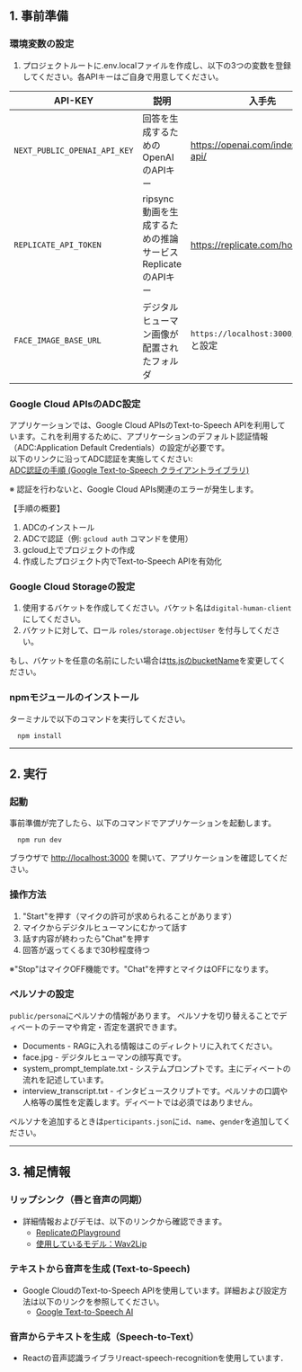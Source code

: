 ## 1. 事前準備

### 環境変数の設定

1. プロジェクトルートに.env.localファイルを作成し、以下の3つの変数を登録してください。各APIキーはご自身で用意してください。

| API-KEY | 説明 | 入手先 |
| --- | --- | --- |
|`NEXT_PUBLIC_OPENAI_API_KEY` | 回答を生成するためのOpenAIのAPIキー | https://openai.com/index/openai-api/ |
| `REPLICATE_API_TOKEN` | ripsync動画を生成するための推論サービスReplicateのAPIキー | https://replicate.com/home |
| `FACE_IMAGE_BASE_URL` | デジタルヒューマン画像が配置されたフォルダ | `https://localhost:3000/persona`と設定 |

### Google Cloud APIsのADC設定

アプリケーションでは、Google Cloud APIsのText-to-Speech APIを利用しています。これを利用するために、アプリケーションのデフォルト認証情報（ADC:Application Default Credentials）の設定が必要です。  
以下のリンクに沿ってADC認証を実施してください:  
[ADC認証の手順 (Google Text-to-Speech クライアントライブラリ)](https://cloud.google.com/text-to-speech/docs/libraries?hl=ja#client-libraries-install-nodejs)

※ 認証を行わないと、Google Cloud APIs関連のエラーが発生します。

【手順の概要】

1. ADCのインストール  
2. ADCで認証（例: `gcloud auth` コマンドを使用）  
3. gcloud上でプロジェクトの作成  
4. 作成したプロジェクト内でText-to-Speech APIを有効化

### Google Cloud Storageの設定

1. 使用するバケットを作成してください。バケット名は`digital-human-client`にしてください。
2. バケットに対して、ロール `roles/storage.objectUser` を付与してください。

もし、バケットを任意の名前にしたい場合は[tts.jsのbucketName](https://github.com/DigitalNatureGroup/debate-digital-human/blob/0417bb55af53001b36d81e4c12a609b9c135fcff/pages/api/tts.js#L5)を変更してください。

### npmモジュールのインストール

ターミナルで以下のコマンドを実行してください。
```
  npm install
```

---

## 2. 実行
### 起動
事前準備が完了したら、以下のコマンドでアプリケーションを起動します。
```
  npm run dev
```
ブラウザで [http://localhost:3000](http://localhost:3000) を開いて、アプリケーションを確認してください。

### 操作方法
1. "Start"を押す（マイクの許可が求められることがあります）
2. マイクからデジタルヒューマンにむかって話す
3.  話す内容が終わったら"Chat"を押す
4. 回答が返ってくるまで30秒程度待つ

※"Stop"はマイクOFF機能です。"Chat"を押すとマイクはOFFになります。

### ペルソナの設定
`public/persona`にペルソナの情報があります。
ペルソナを切り替えることでディベートのテーマや肯定・否定を選択できます。
- Documents - RAGに入れる情報はこのディレクトリに入れてください。
- face.jpg - デジタルヒューマンの顔写真です。
- system_prompt_template.txt - システムプロンプトです。主にディベートの流れを記述しています。
- interview_transcript.txt - インタビュースクリプトです。ペルソナの口調や人格等の属性を定義します。ディベートでは必須ではありません。

ペルソナを追加するときは`perticipants.json`に`id`、`name`、`gender`を追加してください。

---

## 3. 補足情報

### リップシンク（唇と音声の同期）

- 詳細情報およびデモは、以下のリンクから確認できます。
  - [ReplicateのPlayground](https://replicate.com/devxpy/cog-wav2lip)
  - [使用しているモデル：Wav2Lip](https://github.com/Rudrabha/Wav2Lip?tab=readme-ov-file)

### テキストから音声を生成 (Text-to-Speech)

- Google CloudのText-to-Speech APIを使用しています。詳細および設定方法は以下のリンクを参照してください。
  - [Google Text-to-Speech AI](https://cloud.google.com/text-to-speech?hl=ja)

### 音声からテキストを生成（Speech-to-Text）
- Reactの音声認識ライブラリreact-speech-recognitionを使用しています．